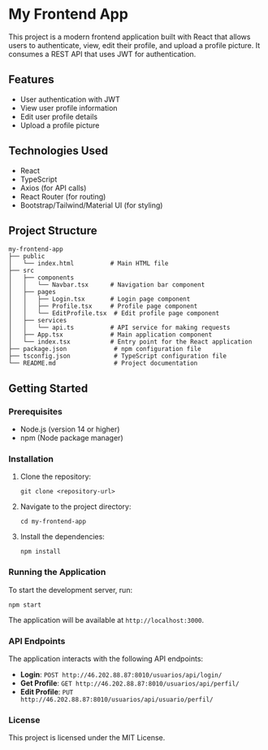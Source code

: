 # My Frontend App

This project is a modern frontend application built with React that allows users to authenticate, view, edit their profile, and upload a profile picture. It consumes a REST API that uses JWT for authentication.

## Features

- User authentication with JWT
- View user profile information
- Edit user profile details
- Upload a profile picture

## Technologies Used

- React
- TypeScript
- Axios (for API calls)
- React Router (for routing)
- Bootstrap/Tailwind/Material UI (for styling)

## Project Structure

```
my-frontend-app
├── public
│   └── index.html          # Main HTML file
├── src
│   ├── components
│   │   └── Navbar.tsx      # Navigation bar component
│   ├── pages
│   │   ├── Login.tsx       # Login page component
│   │   ├── Profile.tsx     # Profile page component
│   │   └── EditProfile.tsx  # Edit profile page component
│   ├── services
│   │   └── api.ts          # API service for making requests
│   ├── App.tsx             # Main application component
│   └── index.tsx           # Entry point for the React application
├── package.json             # npm configuration file
├── tsconfig.json            # TypeScript configuration file
└── README.md                # Project documentation
```

## Getting Started

### Prerequisites

- Node.js (version 14 or higher)
- npm (Node package manager)

### Installation

1. Clone the repository:

   ```
   git clone <repository-url>
   ```

2. Navigate to the project directory:

   ```
   cd my-frontend-app
   ```

3. Install the dependencies:

   ```
   npm install
   ```

### Running the Application

To start the development server, run:

```
npm start
```

The application will be available at `http://localhost:3000`.

### API Endpoints

The application interacts with the following API endpoints:

- **Login**: `POST http://46.202.88.87:8010/usuarios/api/login/`
- **Get Profile**: `GET http://46.202.88.87:8010/usuarios/api/perfil/`
- **Edit Profile**: `PUT http://46.202.88.87:8010/usuarios/api/usuario/perfil/`

### License

This project is licensed under the MIT License.